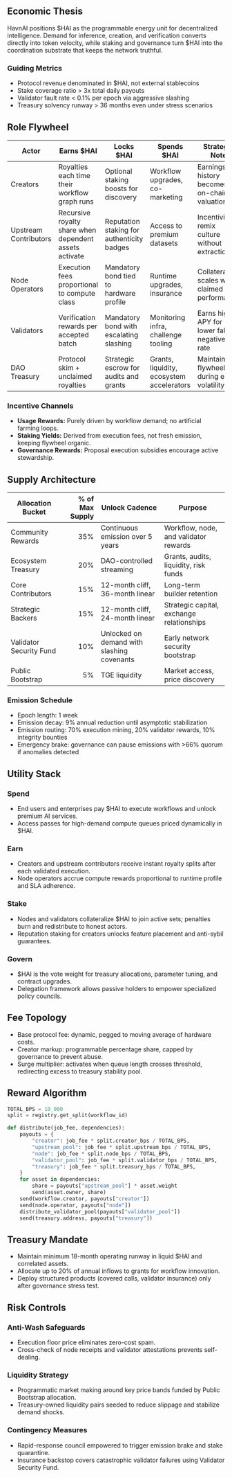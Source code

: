 ## Economic Thesis
HavnAI positions $HAI as the programmable energy unit for decentralized intelligence. Demand for inference, creation, and verification converts directly into token velocity, while staking and governance turn $HAI into the coordination substrate that keeps the network truthful.

### Guiding Metrics
- Protocol revenue denominated in $HAI, not external stablecoins
- Stake coverage ratio > 3x total daily payouts
- Validator fault rate < 0.1% per epoch via aggressive slashing
- Treasury solvency runway > 36 months even under stress scenarios

## Role Flywheel
| Actor | Earns $HAI | Locks $HAI | Spends $HAI | Strategic Note |
|-------|------------|------------|-------------|----------------|
| Creators | Royalties each time their workflow graph runs | Optional staking boosts for discovery | Workflow upgrades, co-marketing | Earnings history becomes on-chain IP valuation |
| Upstream Contributors | Recursive royalty share when dependent assets activate | Reputation staking for authenticity badges | Access to premium datasets | Incentivizes remix culture without extraction |
| Node Operators | Execution fees proportional to compute class | Mandatory bond tied to hardware profile | Runtime upgrades, insurance | Collateral scales with claimed performance |
| Validators | Verification rewards per accepted batch | Mandatory bond with escalating slashing | Monitoring infra, challenge tooling | Earns higher APY for lower false-negative rate |
| DAO Treasury | Protocol skim + unclaimed royalties | Strategic escrow for audits and grants | Grants, liquidity, ecosystem accelerators | Maintains flywheel during early volatility |

### Incentive Channels
- **Usage Rewards:** Purely driven by workflow demand; no artificial farming loops.
- **Staking Yields:** Derived from execution fees, not fresh emission, keeping flywheel organic.
- **Governance Rewards:** Proposal execution subsidies encourage active stewardship.

## Supply Architecture
| Allocation Bucket | % of Max Supply | Unlock Cadence | Purpose |
|-------------------|----------------:|----------------|---------|
| Community Rewards | 35% | Continuous emission over 5 years | Workflow, node, and validator rewards |
| Ecosystem Treasury | 20% | DAO-controlled streaming | Grants, audits, liquidity, risk funds |
| Core Contributors | 15% | 12-month cliff, 36-month linear | Long-term builder retention |
| Strategic Backers | 15% | 12-month cliff, 24-month linear | Strategic capital, exchange relationships |
| Validator Security Fund | 10% | Unlocked on demand with slashing covenants | Early network security bootstrap |
| Public Bootstrap | 5% | TGE liquidity | Market access, price discovery |

### Emission Schedule
- Epoch length: 1 week
- Emission decay: 9% annual reduction until asymptotic stabilization
- Emission routing: 70% execution mining, 20% validator rewards, 10% integrity bounties
- Emergency brake: governance can pause emissions with >66% quorum if anomalies detected

## Utility Stack
### Spend
- End users and enterprises pay $HAI to execute workflows and unlock premium AI services.
- Access passes for high-demand compute queues priced dynamically in $HAI.

### Earn
- Creators and upstream contributors receive instant royalty splits after each validated execution.
- Node operators accrue compute rewards proportional to runtime profile and SLA adherence.

### Stake
- Nodes and validators collateralize $HAI to join active sets; penalties burn and redistribute to honest actors.
- Reputation staking for creators unlocks feature placement and anti-sybil guarantees.

### Govern
- $HAI is the vote weight for treasury allocations, parameter tuning, and contract upgrades.
- Delegation framework allows passive holders to empower specialized policy councils.

## Fee Topology
- Base protocol fee: dynamic, pegged to moving average of hardware costs.
- Creator markup: programmable percentage share, capped by governance to prevent abuse.
- Surge multiplier: activates when queue length crosses threshold, redirecting excess to treasury stability pool.

## Reward Algorithm
```python
TOTAL_BPS = 10_000
split = registry.get_split(workflow_id)

def distribute(job_fee, dependencies):
    payouts = {
        "creator": job_fee * split.creator_bps / TOTAL_BPS,
        "upstream_pool": job_fee * split.upstream_bps / TOTAL_BPS,
        "node": job_fee * split.node_bps / TOTAL_BPS,
        "validator_pool": job_fee * split.validator_bps / TOTAL_BPS,
        "treasury": job_fee * split.treasury_bps / TOTAL_BPS,
    }
    for asset in dependencies:
        share = payouts["upstream_pool"] * asset.weight
        send(asset.owner, share)
    send(workflow.creator, payouts["creator"])
    send(node.operator, payouts["node"])
    distribute_validator_pool(payouts["validator_pool"])
    send(treasury.address, payouts["treasury"])
```

## Treasury Mandate
- Maintain minimum 18-month operating runway in liquid $HAI and correlated assets.
- Allocate up to 20% of annual inflows to grants for workflow innovation.
- Deploy structured products (covered calls, validator insurance) only after governance stress test.

## Risk Controls
### Anti-Wash Safeguards
- Execution floor price eliminates zero-cost spam.
- Cross-check of node receipts and validator attestations prevents self-dealing.

### Liquidity Strategy
- Programmatic market making around key price bands funded by Public Bootstrap allocation.
- Treasury-owned liquidity pairs seeded to reduce slippage and stabilize demand shocks.

### Contingency Measures
- Rapid-response council empowered to trigger emission brake and stake quarantine.
- Insurance backstop covers catastrophic validator failures using Validator Security Fund.
